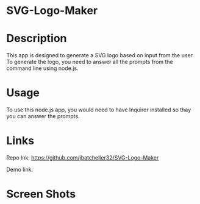 # SVG-Logo-Maker

# Description 
This app is designed to generate a SVG logo based on input from the user. To generate the logo, you need to answer all the prompts from the command line using 
node.js. 

# Usage
To use this node.js app, you would need to have Inquirer installed so thay you can answer the prompts. 

# Links

Repo lnk: https://github.com/jbatcheller32/SVG-Logo-Maker

Demo link: 

# Screen Shots





